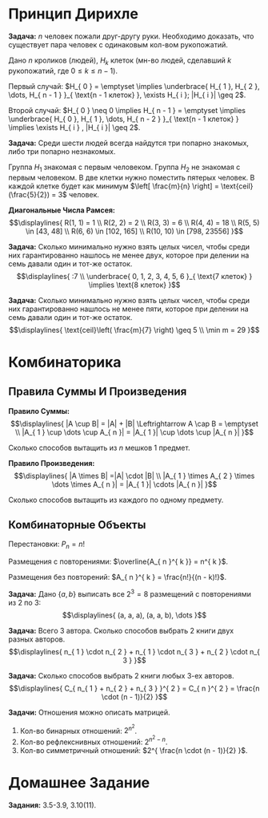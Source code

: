 # Принцип Дирихле
**Задача:** $n$ человек пожали друг-другу руки. Необходимо доказать, что существует пара человек с одинаковым кол-вом рукопожатий. 

 Дано $n$ кроликов (людей), $H_{ k }$ клеток (мн-во людей, сделавший $k$ рукопожатий, где $0 \leq k \leq n -1$).

Первый случай: $H_{ 0 } = \emptyset \implies \underbrace{ H_{ 1 }, H_{ 2 }, \dots, H_{ n - 1 } }_{ \text{n - 1 клеток} }, \exists H_{ i }; |H_{ i }| \geq 2$. 

Второй случай: $H_{ 0 } \neq 0 \implies H_{ n - 1 } = \emptyset \implies \underbrace{ H_{ 0 }, H_{ 1 }, \dots, H_{ n - 2 } }_{ \text{n - 1 клеток} } \implies \exists H_{ i } , |H_{ i }| \geq 2$. 


**Задача:** Среди шести людей всегда найдутся три попарно знакомых, либо три попарно незнакомых. 

Группа $H_{ 1 }$ знакомая с первым человеком. Группа $H_{ 2 }$ не знакомая с первым человеком. В две клетки нужно поместить пятерых человек. В каждой клетке будет как минимум $\left[ \frac{m}{n} \right] = \text{ceil}(\frac{5}{2}) = 3$ человек. 

**Диагональные Числа Рамсея:** 
$$\displaylines{
R(1, 1) = 1 \\ 
R(2, 2) = 2 \\ 
R(3, 3) = 6 \\ 
R(4, 4) = 18 \\
R(5, 5) \in [43, 48] \\ 
R(6, 6) \in [102, 165] \\ 
R(10, 10) \in [798, 23556]
}$$

**Задача:** Сколько минимально нужно взять целых чисел, чтобы среди них гарантированно нашлось не менее двух, которое при делении на семь давали один и тот-же остаток. 
$$\displaylines{
:7 \\ 
\underbrace{ 0, 1, 2, 3, 4, 5, 6 }_{ \text{7 клеток} } \implies \text{8 клеток}
}$$


**Задача:** Сколько минимально нужно взять целых чисел, чтобы среди них гарантированно нашлось не менее пяти, которое при делении на семь давали один и тот-же остаток. 
$$\displaylines{
\text{ceil}\left( \frac{m}{7} \right) \geq 5 \\ 
\min m = 29
}$$

# Комбинаторика
## Правила Суммы И Произведения
**Правило Суммы:** 
$$\displaylines{
|A \cup B| = |A| + |B| \Leftrightarrow A \cap B = \emptyset \\ 
|A_{ 1 } \cup \dots \cup A_{ n }| = |A_{ 1 }| \cup \dots \cup |A_{ n }|
}$$

Сколько способов вытащить из $n$ мешков 1 предмет. 

**Правило Произведения:** 
$$\displaylines{
|A \times B| =|A| \cdot |B| \\ 
|A_{ 1 } \times A_{ 2 } \times \dots \times A_{ n }| = |A_{ 1 }| \cdots |A_{ n }| 
}$$

Сколько способов вытащить из каждого по одному предмету. 

## Комбинаторные Объекты
Перестановки: $P_{ n } = n!$

Размещения с повторениями: $\overline{A_{ n }^{ k }} = n^{ k }$. 

Размещения без повторений: $A_{ n }^{ k } = \frac{n!}{(n - k)!}$. 

**Задача:** Дано $\{ a, b \}$ выписать все $2^{ 3 } = 8$ размещений с повторениями из 2 по 3: 
$$\displaylines{
(a, a, a), (a, a, b), \dots
}$$

**Задача:** Всего 3 автора. Сколько способов выбрать 2 книги двух разных авторов. 
$$\displaylines{
n_{ 1 } \cdot n_{ 2 } + n_{ 1 } \cdot n_{ 3 } + n_{ 2 } \cdot n_{ 3 }
}$$

**Задача:** Сколько способов выбрать 2 книги любых 3-ех авторов. 
$$\displaylines{
C_{ n_{ 1 } + n_{ 2 } + n_{ 3 } }^{ 2 } = C_{ n }^{ 2 } = \frac{n \cdot (n - 1)}{2}
}$$

**Задачи:** Отношения можно описать матрицей. 
1. Кол-во бинарных отношений: $2^{ n^{2} }$. 
2. Кол-во рефлекснивных отношений: $2^{ n^{2} - n }$. 
3. Кол-во симметричный отношений: $2^{ \frac{n \cdot (n - 1)}{2} }$. 

# Домашнее Задание
**Задания:** 3.5-3.9, 3.10(11). 

